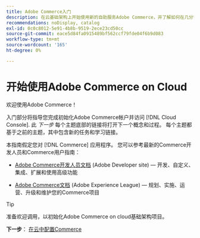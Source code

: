 ```yaml
---
title: Adobe Commerce入门
description: 在云基础架构上开始使用新的自助服务Adobe Commerce，并了解如何在几分钟内构建和部署Adobe Commerce应用商店。
recommendations: noDisplay, catalog
exl-id: 0c0c8012-5e91-4b8b-9519-2ece23cd50cc
source-git-commit: eace5d84fa0915489bf562ccf79fde04f6b9d083
workflow-type: tm+mt
source-wordcount: '165'
ht-degree: 0%

---
```


# 开始使用Adobe Commerce on Cloud

欢迎使用Adobe Commerce！

入门部分将指导您完成初始化Adobe Commerce帐户并访问 [!DNL Cloud Console]. 此 _下一步_ 每个主题底部的链接将打开下一个概念和过程。 每个主题都基于之前的主题，其中包含新的任务和学习链接。

本指南假定您对 [!DNL Commerce] 应用程序。 您可以参考最新的Commerce开发人员和Commerce用户指南：

- [Adobe Commerce开发人员文档](https://developer.adobe.com/commerce/docs/) (Adobe Developer site) — 开发、自定义、集成、扩展和使用高级功能

- [Adobe Commerce文档](https://experienceleague.adobe.com/docs/commerce.html) (Adobe Experience League) — 规划、实施、运营、升级和维护您的Commerce项目

>[!TIP]
>
>准备欢迎调用，以初始化Adobe Commerce on cloud基础架构项目。
>
>**下一步**： [在云中配置Commerce](new-project.md)
